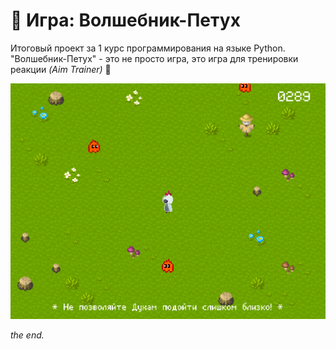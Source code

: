 # 🔮 Игра: Волшебник-Петух

Итоговый проект за 1 курс программирования на языке Python. "Волшебник-Петух" - это не просто игра, это игра для тренировки реакции *(Aim Trainer)* 🤡

![Gameplay](images/preview_img.png)

*the end.*